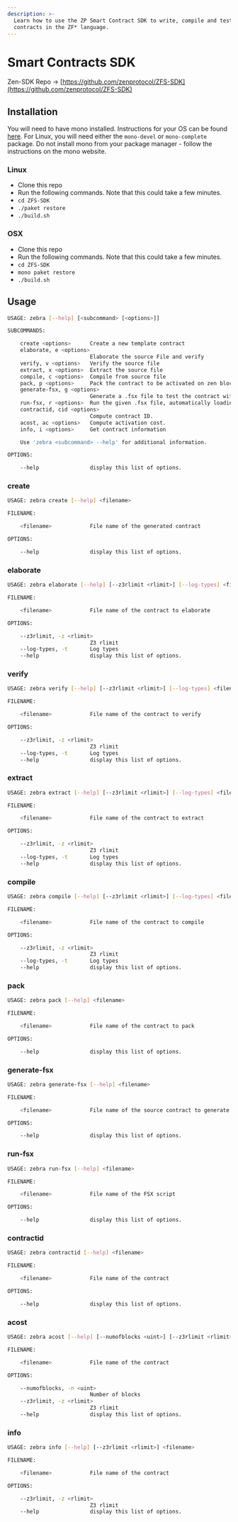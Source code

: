 ```yaml
---
description: >-
  Learn how to use the ZP Smart Contract SDK to write, compile and test smart
  contracts in the ZF* language.
---
```


# Smart Contracts SDK

Zen-SDK Repo -&gt; [https://github.com/zenprotocol/ZFS-SDK](https://github.com/zenprotocol/ZFS-SDK)

## Installation

You will need to have mono installed. Instructions for your OS can be found [here](http://www.mono-project.com/download/). For Linux, you will need either the `mono-devel` or `mono-complete` package. Do not install mono from your package manager - follow the instructions on the mono website.

### Linux

* Clone this repo
* Run the following commands. Note that this could take a few minutes.
* `cd ZFS-SDK`
* `./paket restore`
* `./build.sh`

### OSX

* Clone this repo
* Run the following commands. Note that this could take a few minutes.
* `cd ZFS-SDK`
* `mono paket restore`
* `./build.sh`

## Usage

```bash
USAGE: zebra [--help] [<subcommand> [<options>]]

SUBCOMMANDS:

    create <options>      Create a new template contract
    elaborate, e <options>
                          Elaborate the source File and verify
    verify, v <options>   Verify the source file
    extract, x <options>  Extract the source file
    compile, c <options>  Compile from source file
    pack, p <options>     Pack the contract to be activated on zen blockchain
    generate-fsx, g <options>
                          Generate a .fsx file to test the contract with
    run-fsx, r <options>  Run the given .fsx file, automatically loading Zen dlls.
    contractid, cid <options>
                          Compute contract ID.
    acost, ac <options>   Compute activation cost.
    info, i <options>     Get contract information

    Use 'zebra <subcommand> --help' for additional information.

OPTIONS:

    --help                display this list of options.
```

### create

```bash
USAGE: zebra create [--help] <filename>

FILENAME:

    <filename>            File name of the generated contract

OPTIONS:

    --help                display this list of options.
```

### elaborate

```bash
USAGE: zebra elaborate [--help] [--z3rlimit <rlimit>] [--log-types] <filename>

FILENAME:

    <filename>            File name of the contract to elaborate

OPTIONS:

    --z3rlimit, -z <rlimit>
                          Z3 rlimit
    --log-types, -t       Log types
    --help                display this list of options.
```

### verify

```bash
USAGE: zebra verify [--help] [--z3rlimit <rlimit>] [--log-types] <filename>

FILENAME:

    <filename>            File name of the contract to verify

OPTIONS:

    --z3rlimit, -z <rlimit>
                          Z3 rlimit
    --log-types, -t       Log types
    --help                display this list of options.
```

### extract

```bash
USAGE: zebra extract [--help] [--z3rlimit <rlimit>] [--log-types] <filename>

FILENAME:

    <filename>            File name of the contract to extract

OPTIONS:

    --z3rlimit, -z <rlimit>
                          Z3 rlimit
    --log-types, -t       Log types
    --help                display this list of options.
```

### compile

```bash
USAGE: zebra compile [--help] [--z3rlimit <rlimit>] [--log-types] <filename>

FILENAME:

    <filename>            File name of the contract to compile

OPTIONS:

    --z3rlimit, -z <rlimit>
                          Z3 rlimit
    --log-types, -t       Log types
    --help                display this list of options.
```

### pack

```bash
USAGE: zebra pack [--help] <filename>

FILENAME:

    <filename>            File name of the contract to pack

OPTIONS:

    --help                display this list of options.
```

### generate-fsx

```bash
USAGE: zebra generate-fsx [--help] <filename>

FILENAME:

    <filename>            File name of the source contract to generate FSX script from

OPTIONS:

    --help                display this list of options.
```

### run-fsx

```bash
USAGE: zebra run-fsx [--help] <filename>

FILENAME:

    <filename>            File name of the FSX script

OPTIONS:

    --help                display this list of options.
```

### contractid

```bash
USAGE: zebra contractid [--help] <filename>

FILENAME:

    <filename>            File name of the contract

OPTIONS:

    --help                display this list of options.
```

### acost

```bash
USAGE: zebra acost [--help] [--numofblocks <uint>] [--z3rlimit <rlimit>] <filename>

FILENAME:

    <filename>            File name of the contract

OPTIONS:

    --numofblocks, -n <uint>
                          Number of blocks
    --z3rlimit, -z <rlimit>
                          Z3 rlimit
    --help                display this list of options.
```

### info

```bash
USAGE: zebra info [--help] [--z3rlimit <rlimit>] <filename>

FILENAME:

    <filename>            File name of the contract

OPTIONS:

    --z3rlimit, -z <rlimit>
                          Z3 rlimit
    --help                display this list of options.
```

